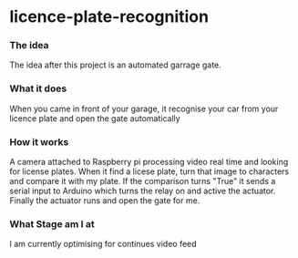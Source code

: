 # licence-plate-recognition

### The idea
The idea after this project is an automated garrage gate.

### What it does
When you came in front of your garage, it recognise your car from your licence plate and open the gate automatically

### How it works
A camera attached to Raspberry pi processing video real time and looking for license plates. When it find a licese plate, turn that image to characters and compare it with my plate. If the comparison turns "True" it sends a serial input to Arduino which turns the relay on and active the actuator. Finally the actuator runs and open the gate for me.

### What Stage am I at
I am currently optimising for continues video feed
